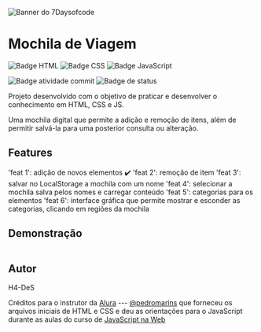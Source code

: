 ![Banner do 7Daysofcode](https://7daysofcode.io/assets/img/share-img-doc.1647533642.png)

# Mochila de Viagem

![Badge HTML](https://img.shields.io/badge/HTML5-E34F26?style=for-the-badge&logo=html5&logoColor=white) ![Badge CSS](https://img.shields.io/badge/CSS3-1572B6?style=for-the-badge&logo=css3&logoColor=white) ![Badge JavaScript](https://img.shields.io/badge/JavaScript-F7DF1E?style=for-the-badge&logo=javascript&logoColor=black) 

![Badge atividade commit](https://img.shields.io/github/commit-activity/m/h4-DeS/calculadora-basica) ![Badge de status](https://img.shields.io/badge/status-em%20desenvolvimento-yellow) 
<p>Projeto desenvolvido com o objetivo de praticar e desenvolver o conhecimento em HTML, CSS e JS.</p>
<p>Uma mochila digital que permite a adição e remoção de itens, além de permitir salvá-la para uma posterior consulta ou alteração.</p>

## Features

'feat 1': adição de novos elementos :heavy_check_mark: 
'feat 2': remoção de item
'feat 3': salvar no LocalStorage a mochila com um nome
'feat 4': selecionar a mochila salva pelos nomes e carregar conteúdo
'feat 5': categorias para os elementos
'feat 6': interface gráfica que permite mostrar e esconder as categorias, clicando em regiões da mochila

## Demonstração
<p align="center">
<img src="">
</p>

## Autor

<p>H4-DeS</p>

<p>Créditos para o instrutor da <a href="https://www.alura.com.br/">Alura</a> --- <a href="https://github.com/pedromarins">@pedromarins</a> que forneceu os arquivos iniciais de HTML e CSS e deu as orientações para o JavaScript durante as aulas do curso de <a href="https://cursos.alura.com.br/course/javascript-web-armazenando-dados-navegador/">JavaScript na Web</a></p>

